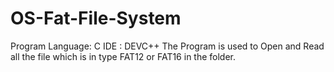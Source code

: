 # OS-Fat-File-System
  Program Language: C
  IDE : DEVC++
  The Program is used to Open and Read all the file which is in type FAT12 or FAT16 in the folder.
